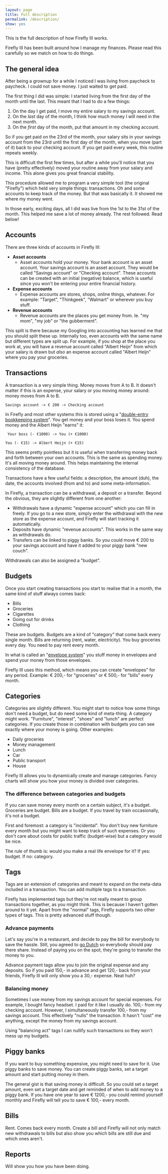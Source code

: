 ```yaml
---
layout: page
title: Full description
permalink: /description/
show: yes
---
```


This is the full description of how Firefly III works.

Firefly III has been built around how I manage my finances. Please read this carefully so we match on how to do things.

## The general idea

After being a grownup for a while I noticed I was living from paycheck to paycheck. I could not save money. I just waited to get paid.

The first thing I did was simple: I started living from the first day of the month until the last. This meant that I had to do a few things:

1. On the day I get paid, I move my entire salary to my savings account.
2. On the _last_ day of the month, I think how much money I will need in the next month.
3. On the _first_ day of the month, put that amount in my checking account.

So if you get paid on the 23rd of the month, your salary sits in your savings account from the 23rd until the first day of the month, when you move (part of it) back to your checking account. If you
get paid every week, this routine repeats weekly.

This is difficult the first few times, but after a while you'll notice that you have (pretty effectively) moved your routine away from your salary and income. This alone
gives you great financial stability. 

This procedure allowed me to program a very simple tool (the original "Firefly") which held very simple things: transactions. Oh and some accounts to keep track of the money. But that was basically it. It showed me where my money went.

In those early, exciting days, all I did was live from the 1st to the 31st of the month. This helped me save a lot of money already. The rest followed. Read below!

## Accounts

There are three kinds of accounts in Firefly III:

* **Asset accounts**
  * Asset accounts hold your money. Your bank account is an asset account. Your savings account is an asset account. They would be called "Savings account" or "Checking account". These accounts can be created with an initial (negative) balance, which is useful since you won't be entering your entire financial history.
* **Expense accounts**
  * Expense accounts are stores, shops, online things, whatever. For example: "Target", "Thinkgeek", "Walmart" or wherever you buy stuff.
* **Revenue accounts**
  * Revenue accounts are the places you get money from. Ie. "my mom", "my job" or "the gubberment".

This split is there because my Googling into accounting has learned me that you should split these up. Internally too, even accounts with the same name but different types are split up. For example, if you shop at the place you work at, you will have a revenue account called "Albert Heijn" from which your salary is drawn but _also_ an expense account called "Albert Heijn" where you pay your groceries.

## Transactions

A transaction is a very simple thing. Money moves from A to B. It doesn't matter if this is an expense, your salary or you moving money around: money moves from A to B.

``Savings account -> € 200 -> Checking account``

In Firefly and most other systems this is stored using a "[double-entry bookkeeping system](http://en.wikipedia.org/wiki/Double-entry_bookkeeping_system)". You get money and your boss loses it. You spend money and the Albert Heijn "earns" it:

`` Your boss (- €1000) -> You (+ €1000)``

``You (- €15) -> Albert Heijn (+ €15)``

This seems pretty pointless but it is useful when transferring money back and forth between your own accounts. This is the same as spending money. It's all moving money around. This helps maintaining the internal consistency of the database.

Transactions have a few useful fields: a description, the amount (duh), the date, the accounts involved (from and to) and some meta-information.

In Firefly, a transaction can be a withdrawal, a deposit or a transfer. Beyond the obvious, they are slightly different from one another:

- Withdrawals have a dynamic "expense account" which you can fill in freely. If you go to a new store, simply enter the withdrawal with the new store as the expense account, and Firefly will start tracking it automatically.
- Deposits have dynamic "revenue accounts". This works in the same way as withdrawals do.
- Transfers can be linked to piggy banks. So you could move € 200 to your savings account and have it added to your piggy bank "new couch".

Withdrawals can also be assigned a "budget".

## Budgets

Once you start creating transactions you start to realise that in a month, the same kind of stuff always comes back:

* Bills
* Groceries
* Cigarettes
* Going out for drinks
* Clothing

These are budgets. Budgets are a kind of "category" that come back every single month. Bills are returning (rent, water, electricity). You buy groceries every day. You need to pay rent every month. 

In what is called an "[envelope system](http://en.wikipedia.org/wiki/Envelope_system)" you stuff money in envelopes and spend your money from those envelopes.

Firefly III uses this method, which means you can create "envelopes" for any period. Example: € 200,- for "groceries" or € 500,- for "bills" every month.

## Categories

Categories are slightly different. You might start to notice how some things don't need a budget, but do need some kind of meta-thing. A category might work. "Furniture", "interest", "shoes" and "lunch" are perfect categories. If you create those in combination with budgets you can see exactly where your money is going. Other examples:

* Daily groceries
* Money management
* Lunch
* Car
* Public transport
* House

Firefly III allows you to dynamically create and manage categories. Fancy charts will show you how your money is divided over categories.

### The difference between categories and budgets

If you can save money every month on a certain subject, it's a budget. Groceries are budget. Bills are a budget. If you travel by train occasionally, it's not a budget.

First and foremost: a category is "incidental". You don't buy new furniture every month but you might want to keep track of such expenses. Or you don't care about costs for public traffic (budget-wise) but a category would be nice.

The rule of thumb is: would you make a real life envelope for it? If yes: budget. If no: category.

## Tags

Tags are an extension of categories and meant to expand on the meta-data included in a transaction. You can add multiple tags to a transaction.

Firefly has implemented tags but they're not really meant to group transactions together, as you might think. This is because I haven't gotten around to it yet. Apart from the "normal" tags, Firefly supports two other types of tags. This is pretty advanced stuff though.

### Advance payments

Let's say you're in a restaurant, and decide to pay the bill for everybody to save the hassle. Still, you agreed to [go Dutch](https://en.wikipedia.org/wiki/Going_Dutch) so everybody should pay there share. Instead of paying you on the spot, they're going to transfer the money to you.

Advance payment tags allow you to join the original expense and any deposits. So if you paid 150,- in advance and get 120,- back from your friends, Firefly III will only show you a 30,- expense. Neat huh?

### Balancing money

Sometimes I use money from my savings account for special expenses. For example, I bought fancy headset. I paid for it like I usually do. 100,- from my checking account. However, I simultaneously transfer 100,- from my savings account. This effectively "nulls" the transaction. It hasn't "cost" me anything, except the money from my savings account.

Using "balancing act" tags I can nullify such transactions so they won't mess up my budgets.

## Piggy banks

If you want to buy something expensive, you might need to save for it. Use piggy banks to save money. You can create piggy banks, set a target amount and start putting money in them. 

The general gist is that saving money is difficult. So you could set a target amount, even set a target date and get reminded of when to add money to a piggy bank. If you have one year to save € 1200,- you could remind yourself monthly and Firefly will tell you to save € 100,- every month.

## Bills

Rent. Comes back every month. Create a bill and Firefly will not only match new withdrawals to bills but also show you which bills are still due and which ones aren't.

## Reports 

Will show you how you have been doing.
